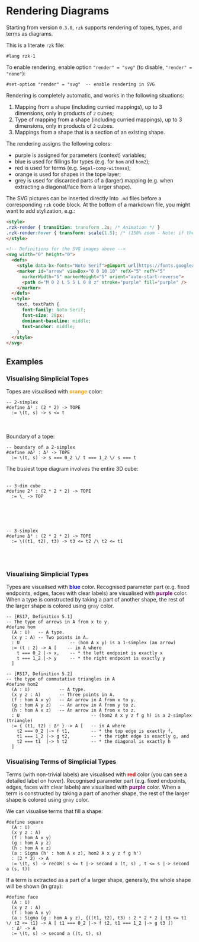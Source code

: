 # Rendering Diagrams

Starting from version `0.3.0`, `rzk` supports rendering of topes, types, and terms as diagrams.

This is a literate `rzk` file:

```rzk
#lang rzk-1
```

To enable rendering, enable option `"render" = "svg"` (to disable, `"render" = "none"`):

```rzk
#set-option "render" = "svg"  -- enable rendering in SVG
```

Rendering is completely automatic, and works in the following situations:

1. Mapping from a shape (including curried mappings), up to 3 dimensions, only in products of `2` cubes;
2. Type of mapping from a shape (including curried mappings), up to 3 dimensions, only in products of `2` cubes.
3. Mappings from a shape that is a section of an existing shape.

The rendering assigns the following colors:

- purple is assigned for parameters (context) variables;
- blue is used for fillings for types (e.g. for `hom` and `hom2`);
- red is used for terms (e.g. `Segal-comp-witness`);
- orange is used for shapes in the tope layer;
- grey is used for discarded parts of a (larger) mapping (e.g. when extracting a diagonal/face from a larger shape).

The SVG pictures can be inserted directly into `.md` files before a corresponding `rzk` code block. At the bottom of a markdown file, you might want to add stylization, e.g.:

```html
<style>
.rzk-render { transition: transform .2s; /* Animation */ }
.rzk-render:hover { transform: scale(1.5); /* (150% zoom - Note: if the zoom is too large, it will go outside of the viewport) */ }
</style>

<!-- Definitions for the SVG images above -->
<svg width="0" height="0">
  <defs>
    <style data-bx-fonts="Noto Serif">@import url(https://fonts.googleapis.com/css2?family=Noto+Serif&display=swap);</style>
    <marker id="arrow" viewBox="0 0 10 10" refX="5" refY="5"
      markerWidth="5" markerHeight="5" orient="auto-start-reverse">
      <path d="M 0 2 L 5 5 L 0 8 z" stroke="purple" fill="purple" />
    </marker>
  </defs>
  <style>
    text, textPath {
      font-family: Noto Serif;
      font-size: 28px;
      dominant-baseline: middle;
      text-anchor: middle;
    }
  </style>
</svg>
```

## Examples

### Visualising Simplicial Topes

Topes are visualised with <span style="color: orange">**orange**</span> color:

```rzk
-- 2-simplex
#define Δ² : (2 * 2) -> TOPE
  := \(t, s) -> s <= t
```
<br><br>
Boundary of a tope:

```rzk
-- boundary of a 2-simplex
#define ∂Δ² : Δ² -> TOPE
  := \(t, s) -> s === 0_2 \/ t === 1_2 \/ s === t
```

The busiest tope diagram involves the entire 3D cube:
<br><br>

```rzk
-- 3-dim cube
#define 2³ : (2 * 2 * 2) -> TOPE
  := \_ -> TOP
```
<br><br><br>

```rzk
-- 3-simplex
#define Δ³ : (2 * 2 * 2) -> TOPE
  := \((t1, t2), t3) -> t3 <= t2 /\ t2 <= t1
```

<br><br>
### Visualising Simplicial Types

Types are visualised with <span style="color: blue">**blue**</span> color. Recognised parameter part (e.g. fixed endpoints, edges, faces with clear labels) are visualised with <span style="color: purple">**purple**</span> color. When a type is constructed by taking a part of another shape, the rest of the larger shape is colored using <span style="color: gray">**gray**</span> color.

```rzk
-- [RS17, Definition 5.1]
-- The type of arrows in A from x to y.
#define hom
  (A : U)   -- A type.
  (x y : A) -- Two points in A.
  : U                   -- (hom A x y) is a 1-simplex (an arrow)
  := (t : 2) -> A [    -- in A where
    t === 0_2 |-> x,    -- * the left endpoint is exactly x
    t === 1_2 |-> y     -- * the right endpoint is exactly y
  ]
```

```rzk
-- [RS17, Definition 5.2]
-- the type of commutative triangles in A
#define hom2
  (A : U)           -- A type.
  (x y z : A)       -- Three points in A.
  (f : hom A x y)   -- An arrow in A from x to y.
  (g : hom A y z)   -- An arrow in A from y to z.
  (h : hom A x z)   -- An arrow in A from x to z.
  : U                           -- (hom2 A x y z f g h) is a 2-simplex (triangle)
  := { (t1, t2) : Δ² } -> A [   -- in A where
    t2 === 0_2 |-> f t1,        -- * the top edge is exactly f,
    t1 === 1_2 |-> g t2,        -- * the right edge is exactly g, and
    t2 === t1  |-> h t2         -- * the diagonal is exactly h
  ]
```

### Visualising Terms of Simplicial Types

Terms (with non-trivial labels) are visualised with <span style="color: red">**red**</span> color (you can see a detailed label on hover). Recognised parameter part (e.g. fixed endpoints, edges, faces with clear labels) are visualised with <span style="color: purple">**purple**</span> color. When a term is constructed by taking a part of another shape, the rest of the larger shape is colored using <span style="color: gray">**gray**</span> color.

We can visualise terms that fill a shape:

```rzk
#define square
  (A : U)
  (x y z : A)
  (f : hom A x y)
  (g : hom A y z)
  (h : hom A x z)
  (a : Sigma (h' : hom A x z), hom2 A x y z f g h')
  : (2 * 2) -> A
  := \(t, s) -> recOR( s <= t |-> second a (t, s) , t <= s |-> second a (s, t))
```

If a term is extracted as a part of a larger shape, generally, the whole shape will be shown (in gray):

```rzk
#define face
  (A : U)
  (x y z : A)
  (f : hom A x y)
  (a : Sigma (g : hom A y z), {((t1, t2), t3) : 2 * 2 * 2 | t3 <= t1 \/ t2 <= t1} -> A [ t1 === 0_2 |-> f t2, t1 === 1_2 |-> g t3 ])
  : Δ² -> A
  := \(t, s) -> second a ((t, t), s)
```

<!-- Style for the SVG images above -->
<style>
.rzk-render { transition: transform .2s; /* Animation */ }
.rzk-render:hover { transform: scale(1.5); /* (150% zoom - Note: if the zoom is too large, it will go outside of the viewport) */ }
</style>

<!-- Definitions for the SVG images above -->
<svg width="0" height="0">
  <defs>
    <style data-bx-fonts="Noto Serif">@import url(https://fonts.googleapis.com/css2?family=Noto+Serif&display=swap);</style>
    <marker id="arrow" viewBox="0 0 10 10" refX="5" refY="5"
      markerWidth="5" markerHeight="5" orient="auto-start-reverse">
      <path d="M 0 2 L 5 5 L 0 8 z" stroke="black" fill="black" />
    </marker>
  </defs>
  <style>
    text, textPath {
      font-family: Noto Serif;
      font-size: 28px;
      dominant-baseline: middle;
      text-anchor: middle;
    }
  </style>
</svg>
